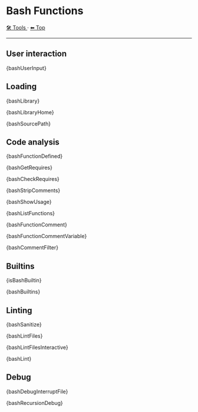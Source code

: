 # Bash Functions

<!-- TEMPLATE toolHeader 2 -->
[🛠️ Tools ](./index.md) &middot; [⬅ Top ](../index.md)
<hr />


## User interaction

{bashUserInput}

## Loading

{bashLibrary}

{bashLibraryHome}

{bashSourcePath}

## Code analysis

{bashFunctionDefined}

{bashGetRequires}

{bashCheckRequires}

{bashStripComments}

{bashShowUsage}

{bashListFunctions}

{bashFunctionComment}

{bashFunctionCommentVariable}

{bashCommentFilter}

## Builtins

{isBashBuiltin}

{bashBuiltins}

## Linting

{bashSanitize}

{bashLintFiles}

{bashLintFilesInteractive}

{bashLint}

## Debug

{bashDebugInterruptFile}

{bashRecursionDebug}

